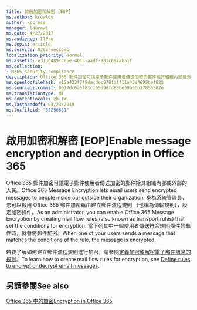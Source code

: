 ```yaml
---
title: 啟用加密和解密 [EOP]
ms.author: krowley
author: kccross
manager: laurawi
ms.date: 4/27/2017
ms.audience: ITPro
ms.topic: article
ms.service: O365-seccomp
localization_priority: Normal
ms.assetid: e313c489-ce5e-4015-aadf-981c697ab51f
ms.collection:
- M365-security-compliance
description: Office 365 郵件加密可讓電子郵件使用者傳送加密的郵件給其組織內部或外部的人員。 身為系統管理員，您可以啟用 Office 365 郵件加密藉由建立郵件流程規則 （也稱為傳輸規則），設定加密條件。
ms.openlocfilehash: e15a433f7f9dacdec870faff11a43e4699bef822
ms.sourcegitcommit: 0017dc6a5f81c165d9dfd88be39a6bb17856582e
ms.translationtype: MT
ms.contentlocale: zh-TW
ms.lasthandoff: 04/23/2019
ms.locfileid: "32256681"
---
```

# <a name="enable-message-encryption-and-decryption-in-office-365"></a><span data-ttu-id="c8ec0-104">啟用加密和解密 [EOP]</span><span class="sxs-lookup"><span data-stu-id="c8ec0-104">Enable message encryption and decryption in Office 365</span></span>

<span data-ttu-id="c8ec0-105">Office 365 郵件加密可讓電子郵件使用者傳送加密的郵件給其組織內部或外部的人員。</span><span class="sxs-lookup"><span data-stu-id="c8ec0-105">Office 365 Message Encryption lets email users send encrypted messages to people inside our outside their organization.</span></span> <span data-ttu-id="c8ec0-106">身為系統管理員，您可以啟用 Office 365 郵件加密藉由建立郵件流程規則 （也稱為傳輸規則），設定加密條件。</span><span class="sxs-lookup"><span data-stu-id="c8ec0-106">As an administrator, you can enable Office 365 Message Encryption by creating mail flow rules (also known as transport rules) that set the conditions for encryption.</span></span> <span data-ttu-id="c8ec0-107">當下列其中一個使用者傳送符合規則條件的郵件時，就會將郵件加密。</span><span class="sxs-lookup"><span data-stu-id="c8ec0-107">When one of your users sends a message that matches the conditions of the rule, the message is encrypted.</span></span>
  
<span data-ttu-id="c8ec0-108">若要了解如何建立郵件流程規則進行加密，請參閱[定義加密或解密電子郵件訊息的規則](https://go.microsoft.com/fwlink/p/?LinkID=402846)。</span><span class="sxs-lookup"><span data-stu-id="c8ec0-108">To learn how to create mail flow rules for encryption, see [Define rules to encrypt or decrypt email messages](https://go.microsoft.com/fwlink/p/?LinkID=402846).</span></span>
  
## <a name="see-also"></a><span data-ttu-id="c8ec0-109">另請參閱</span><span class="sxs-lookup"><span data-stu-id="c8ec0-109">See also</span></span>

[<span data-ttu-id="c8ec0-110">Office 365 中的加密</span><span class="sxs-lookup"><span data-stu-id="c8ec0-110">Encryption in Office 365</span></span>](https://go.microsoft.com/fwlink/p/?LinkID=392525)

